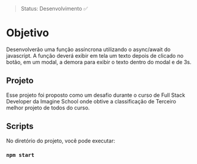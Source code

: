 > Status: Desenvolvimento ✅

# Objetivo 
Desenvolverão uma função assíncrona utilizando o async/await do javascript. A função deverá exibir em tela um texto depois de clicado no botão, em um modal, a demora para exibir o texto dentro do modal e de 3s.


## Projeto
Esse projeto foi proposto como um desafio durante o curso de Full Stack Developer da Imagine School onde obtive a classificação de Terceiro melhor projeto de todos do curso.


 

 
##  Scripts

No diretório do projeto, você pode executar:

### `npm start`
